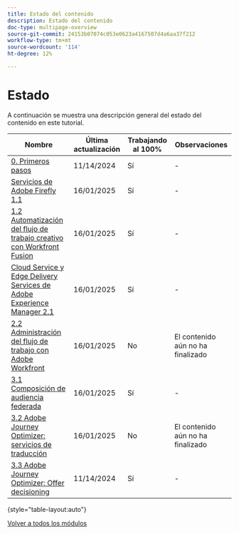 ```yaml
---
title: Estado del contenido
description: Estado del contenido
doc-type: multipage-overview
source-git-commit: 24153b07074c053e0623a4167507d4a6aa37f212
workflow-type: tm+mt
source-wordcount: '114'
ht-degree: 12%

---
```


# Estado

A continuación se muestra una descripción general del estado del contenido en este tutorial.

| Nombre | Última actualización | Trabajando al 100% | Observaciones |
| ---------------------- | ------------ | ------------ |------------ |
| [0. Primeros pasos ](./modules/getting-started/gettingstarted/getting-started.md) | 11/14/2024 | Sí | - |
| [Servicios de Adobe Firefly 1.1](./modules/creative-cloud/module1.1/firefly-services.md) | 16/01/2025 | Sí | - |
| [1.2 Automatización del flujo de trabajo creativo con Workfront Fusion](./modules/creative-cloud/module1.2/automation.md) | 16/01/2025 | Sí | - |
| [Cloud Service y Edge Delivery Services de Adobe Experience Manager 2.1](./modules/csc/module2.1/aemcs.md) | 16/01/2025 | Sí | - |
| [2.2 Administración del flujo de trabajo con Adobe Workfront](./modules/csc/module2.2/workfront.md) | 16/01/2025 | No | El contenido aún no ha finalizado |
| [3.1 Composición de audiencia federada](./modules/uce/module3.1/fac.md) | 16/01/2025 | Sí | - |
| [3.2 Adobe Journey Optimizer: servicios de traducción](./modules/uce/module3.2/ajotranslationsvcs.md) | 16/01/2025 | No | El contenido aún no ha finalizado |
| [3.3 Adobe Journey Optimizer: Offer decisioning](./modules/uce/module3.3/offer-decisioning.md) | 11/14/2024 | Sí | - |

{style="table-layout:auto"}

[Volver a todos los módulos](./overview.md)
